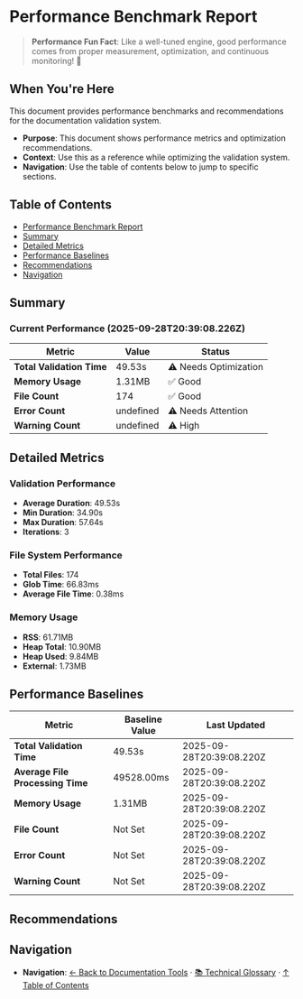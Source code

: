 # Performance Benchmark Report

> **Performance Fun Fact**: Like a well-tuned engine, good performance comes from proper measurement, optimization, and continuous monitoring! 🚀

## When You're Here

This document provides performance benchmarks and recommendations for the documentation validation system.

- **Purpose**: This document shows performance metrics and optimization recommendations.
- **Context**: Use this as a reference while optimizing the validation system.
- **Navigation**: Use the table of contents below to jump to specific sections.

## Table of Contents

- [Performance Benchmark Report](#performance-benchmark-report)
- [Summary](#summary)
- [Detailed Metrics](#detailed-metrics)
- [Performance Baselines](#performance-baselines)
- [Recommendations](#recommendations)
- [Navigation](#navigation)

## Summary

### Current Performance (2025-09-28T20:39:08.226Z)

| Metric | Value | Status |
|--------|-------|--------|
| **Total Validation Time** | 49.53s | ⚠️ Needs Optimization |
| **Memory Usage** | 1.31MB | ✅ Good |
| **File Count** | 174 | ✅ Good |
| **Error Count** | undefined | ⚠️ Needs Attention |
| **Warning Count** | undefined | ⚠️ High |

## Detailed Metrics

### Validation Performance

- **Average Duration**: 49.53s
- **Min Duration**: 34.90s
- **Max Duration**: 57.64s
- **Iterations**: 3

### File System Performance

- **Total Files**: 174
- **Glob Time**: 66.83ms
- **Average File Time**: 0.38ms

### Memory Usage

- **RSS**: 61.71MB
- **Heap Total**: 10.90MB
- **Heap Used**: 9.84MB
- **External**: 1.73MB

## Performance Baselines

| Metric | Baseline Value | Last Updated |
|--------|---------------|--------------|
| **Total Validation Time** | 49.53s | 2025-09-28T20:39:08.220Z |
| **Average File Processing Time** | 49528.00ms | 2025-09-28T20:39:08.220Z |
| **Memory Usage** | 1.31MB | 2025-09-28T20:39:08.220Z |
| **File Count** | Not Set | 2025-09-28T20:39:08.220Z |
| **Error Count** | Not Set | 2025-09-28T20:39:08.220Z |
| **Warning Count** | Not Set | 2025-09-28T20:39:08.220Z |

## Recommendations



## Navigation

- **Navigation**: [← Back to Documentation Tools](../README.md) · [📚 Technical Glossary](../../GLOSSARY.md) · [↑ Table of Contents](#performance-benchmark-report)
